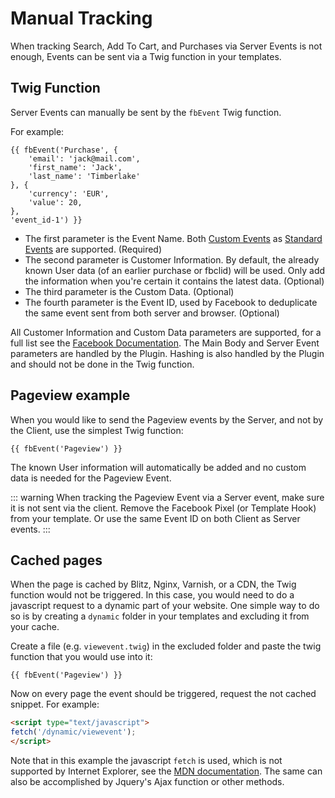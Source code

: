 # Manual Tracking

When tracking Search, Add To Cart, and Purchases via Server Events is not enough, Events can be sent via a Twig function in your templates.

## Twig Function

Server Events can manually be sent by the `fbEvent` Twig function.

For example:

```twig
{{ fbEvent('Purchase', {
    'email': 'jack@mail.com',
    'first_name': 'Jack',
    'last_name': 'Timberlake'
}, {
    'currency': 'EUR',
    'value': 20,
},
'event_id-1') }}
```

- The first parameter is the Event Name. Both [Custom Events](https://developers.facebook.com/docs/facebook-pixel/implementation/conversion-tracking#custom-events) as [Standard Events](https://developers.facebook.com/docs/facebook-pixel/reference) are supported. (Required)
- The second parameter is Customer Information. By default, the already known User data (of an earlier purchase or fbclid) will be used. Only add the information when you're certain it contains the latest data. (Optional)
- The third parameter is the Custom Data. (Optional)
- The fourth parameter is the Event ID, used by Facebook to deduplicate the same event sent from both server and browser. (Optional)

All Customer Information and Custom Data parameters are supported, for a full list see the [Facebook Documentation](https://developers.facebook.com/docs/marketing-api/conversions-api/parameters). The Main Body and Server Event parameters are handled by the Plugin. Hashing is also handled by the Plugin and should not be done in the Twig function.


## Pageview example

When you would like to send the Pageview events by the Server, and not by the Client, use the simplest Twig function:

```twig
{{ fbEvent('Pageview') }}
```

The known User information will automatically be added and no custom data is needed for the Pageview Event.

::: warning
When tracking the Pageview Event via a Server event, make sure it is not sent via the client. Remove the Facebook Pixel (or Template Hook) from your template. Or use the same Event ID on both Client as Server events.
:::


## Cached pages

When the page is cached by Blitz, Nginx, Varnish, or a CDN, the Twig function would not be triggered. In this case, you would need to do a javascript request to a dynamic part of your website. One simple way to do so is by creating a `dynamic` folder in your templates and excluding it from your cache.

Create a file (e.g. `viewevent.twig`) in the excluded folder and paste the twig function that you would use into it:

```twig
{{ fbEvent('Pageview') }}
```

Now on every page the event should be triggered, request the not cached snippet. For example:

```html
<script type="text/javascript">
fetch('/dynamic/viewevent');
</script>
```

Note that in this example the javascript `fetch` is used, which is not supported by Internet Explorer, see the [MDN documentation](https://developer.mozilla.org/en-US/docs/Web/API/Fetch_API/Using_Fetch). The same can also be accomplished by Jquery's Ajax function or other methods.
